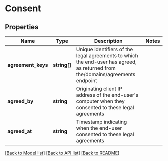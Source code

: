 # Consent

## Properties
Name | Type | Description | Notes
------------ | ------------- | ------------- | -------------
**agreement_keys** | **string[]** | Unique identifiers of the legal agreements to which the end-user has agreed, as returned from the/domains/agreements endpoint | 
**agreed_by** | **string** | Originating client IP address of the end-user&#39;s computer when they consented to these legal agreements | 
**agreed_at** | **string** | Timestamp indicating when the end-user consented to these legal agreements | 

[[Back to Model list]](../../README.md#documentation-for-models) [[Back to API list]](../../README.md#documentation-for-api-endpoints) [[Back to README]](../../README.md)


